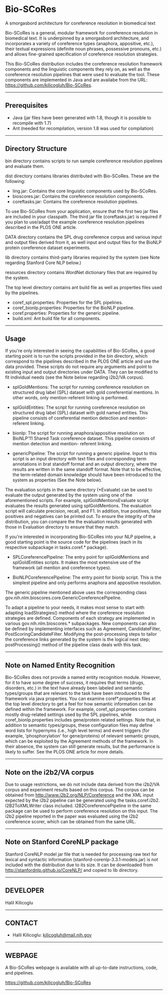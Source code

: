 # Bio-SCoRes
A smorgasbord architecture for coreference resolution in biomedical text

Bio-SCoRes is a general, modular framework for coreference resolution in 
biomedical text. It is underpinned by a smorgasbord architecture, and 
incorporates a variety of coreference types (anaphora, appositive, etc.), 
their textual expressions (definite noun phrases, possessive pronouns, 
etc.) and allows fine-grained specification of coreference resolution 
strategies. 

This Bio-SCoRes distribution includes the coreference resolution framework 
components and the linguistic components they rely on, as well as the 
coreference resolution pipelines that were used to evaluate the tool. These 
components are implemented in Java and are availabe from the URL: 
https://github.com/kilicogluh/Bio-SCoRes.


------------------------
Prerequisites
------------------------
- Java (jar files have been generated with 1.8, though it is possible to
recompile with 1.7)
- Ant (needed for recompilation, version 1.8 was used for compilation)

------------------------
Directory Structure
------------------------
bin directory contains scripts to run sample coreference resolution
pipelines and evaluate them.

dist directory contains libraries distributed with Bio-SCoRes. These are
the following:

- ling.jar: Contains the core linguistic components used by Bio-SCoRes.
- bioscores.jar: Contains the coreference resolution components.
- coreftasks.jar: Contains the coreference resolution pipelines.

To use Bio-SCoRes from your application, ensure that the first two jar files
are included in your classpath. The third jar file (coreftasks.jar) is
required if you plan to use/adapt the example coreference resolution pipelines
described in the PLOS ONE article.

DATA directory contains the SPL drug coreference corpus and various input and
output files derived from it, as well input and output files for the BioNLP
protein coreference dataset experiments.

lib directory contains third-party libraries required by the system (see Note
regarding Stanford Core NLP below.)

resources directory contains WordNet dictionary files that are required by 
the system.

The top level directory contains ant build file as well as properties files
used by the pipelines.

- coref_spl.properties:		Properties for the SPL pipelines.
- coref_bionlp.properties:	Properties for the BioNLP pipeline.
- coref.properties:		Properties for the generic pipeline.
- build.xml:			Ant build file for all components.

------------------------
Usage
------------------------
If you're only interested in seeing the capabilities of Bio-SCoRes, a good
starting point is to run the scripts provided in the bin directory, which 
correspond to the pipelines described in the PLOS ONE article and use
the data provided. These scripts do not require any arguments and point to
existing input and output directories under DATA. They can be modified to
fit individual needs (see the Note below regarding i2b2/VA corpus). 

- splGoldMentions:	The script for running coreference resolution on 
			structured drug label (SPL) dataset with gold 
			coreferential mentions. In other words, only 
			mention-referent linking is performed.

- splGoldEntities: 	The script for running coreference resolution on 
			structured drug label (SPL) dataset with gold 
			named entities. This pipeline consists of 
			coreferential mention detection and mention-referent
			linking.

- bionlp:		The script for running anaphora/appositive resolution
			on BioNLP'11 Shared Task coreference dataset. This 
			pipeline consists of mention detection and mention-
			referent linking.

- genericPipeline:	The script for running a generic pipeline. Input to 
			this script is an input directory with text files and
			corresponding term annotations in brat standoff 
			format and an output directory, where the results are
			written in the same standoff format. Note that to be 
			effective, the term-related domain knowledge should 
			have been introduced to the system as properties 
			(See the Note below). 
 
The evaluation scripts in the same directory (*Evaluate) can be used to
evaluate the output generated by the system using one of the aforementioned
scripts. For example, splGoldMentionsEvaluate script evaluates the results
generated using splGoldMentions. The evaluation script will calculate
precision, recall, and F1. In addition, true positives, false positives and
negatives can be printed out. To ensure the integrity of the distribution,
you can compare the the evaluation results generated with those in Evaluation
directory to ensure that they match. 

If you're interested in incorporating Bio-SCoRes into your NLP pipeline, a 
good starting point is the source code for the pipelines (each in its
respective subpackage in tasks.coref.* package). 


- SPLCoreferencePipeline:	The entry point for splGoldMentions and 
				splGoldEntities scripts. It makes the most 
				extensive use of the framework (all mention 
				and coreference types).

- BioNLPCoreferencePipeline: 	The entry point for bionlp script. This is 
				the simplest pipeline and only performs 
				anaphora and appositive resolution. 		

The generic pipeline mentioned above uses the corresponding class 
gov.nih.nlm.bioscores.core.GenericCoreferencePipeline. 

To adapt a pipeline to your needs, it makes most sense to start with adapting 
loadStrategies() method where the coreference resolution strategies are 
defined. Components of each strategy are implemented in various 
gov.nih.nlm.bioscores.* subpackages. New components can also be defined by 
implementing interfaces such as Agreement, CandidateFilter, 
PostScoringCandidateFilter. Modifying the post-processing steps to tailor
the coreference links generated by the system is the logical next step;
postProcessing() method of the pipeline class deals with this task.

--------------------------------
Note on Named Entity Recognition
--------------------------------			
Bio-SCoRes does not provide a named entity recognition module. However, for 
it to have some degree of success, it requires that terms (drugs, disorders, 
etc.) in the text have already been labeled and semantic types/groups that are
relevant to the task have been introduced to the framework via java properties. 
You can examine coref*.properties files at the top level directory
to get a feel for how semantic information can be defined within the framework.
For example, coref_spl.properties contains mostly drug-related settings used 
by the SPL pipelines, while coref_bionlp.properties includes gene/protein 
related settings. Note that, in addition to semantic types/groups, these 
configuration files may define word lists for hypernyms (i.e., high level
terms) and event triggers (for example, 'phosphorylation' for gene/proteins)
of relevant semantic groups, which can be exploited by the Agreement methods
of the framework. In their absence, the system can still generate results,
but the performance is likely to suffer. See the PLOS ONE article for more
details.

--------------------------------
Note on the i2b2/VA corpus
--------------------------------
Due to usage restrictions, we do not include data derived from the i2b2/VA 
corpus and experiment results based on this corpus. The corpus can 
be obtained from http://www.i2b2.org/NLP/Coreference and the XML input 
expected by the i2b2 pipeline can be generated using the tasks.coref.i2b2.
I2B2ToXMLWriter class included. I2B2CoreferencePipeline in the same package
can be used to perform coreference resolution on this input. The i2b2 pipeline
reported in the paper was evaluated using the i2b2 coreference scorer, which 
can be obtained from the same URL.

--------------------------------
Note on Stanford CoreNLP package
--------------------------------
Stanford CoreNLP model jar file that is needed for processing raw text
for lexical and syntactic information (stanford-corenlp-3.3.1-models.jar) is 
not included with the distribution due to its size. It can be downloaded from 
http://stanfordnlp.github.io/CoreNLP/ and copied to lib directory.


------------------------
DEVELOPER
------------------------

Halil Kilicoglu


---------
CONTACT
---------

- Halil Kilicoglu:      kilicogluh@mail.nih.gov


---------
WEBPAGE
---------

A Bio-SCoRes webpage is available with all up-to-date instructions, code, 
and pipelines.

https://github.com/kilicogluh/Bio-SCoRes

---------------------------------------------------------------------------
